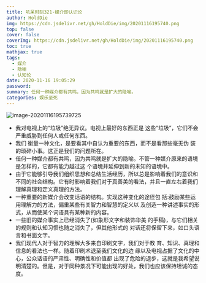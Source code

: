 ```yaml
---
title: 吼呆时刻321-媒介即认识论
author: HoldDie
img: https://cdn.jsdelivr.net/gh/HoldDie/img/20201116195740.png
top: false
cover: false
coverImg: https://cdn.jsdelivr.net/gh/HoldDie/img/20201116195740.png
toc: true
mathjax: true
tags:
  - 媒介
  - 隐喻
  - 认知论
date: 2020-11-16 19:05:29
password:
summary: 任何一种媒介都有共鸣，因为共鸣就是扩大的隐喻。
categories: 娱乐至死
---
```




![image-20201116195739725](https://cdn.jsdelivr.net/gh/HoldDie/img/20201116195740.png)

- 我对电视上的“垃圾”绝无异议。电视上最好的东西正是 这些“垃圾”，它们不会严重威胁到任何人或任何东西。
- 我们 衡量一种文化，是要看其中自认为重要的东西，而不是看那些毫无伪 装的琐碎小事。这正是我们的问题所在。
- 任何一种媒介都有共鸣，因为共鸣就是扩大的隐喻。不管一种媒介原来的语境是怎样的，它都有能力越过这 个语境并延伸到新的未知的语境中。
- 由于它能够引导我们组织思想和总结生活经历，所以总是影响着我们的意识和不同的社会结构。它有时影响着我们对于真善美的看法，并且一直左右着我们理解真理和定义真理的方法。
- 一种重要的新媒介会改变话语的结构。实现这种变化的途径包 括:鼓励某些运用理解力的方法，偏重某些有关智力和智慧的定义以 及创造一种讲述事实的形式，从而使某个词语具有某种新的内容。
- 一些旧的媒介事实上已经消失了(如象形文字和装饰华美 的手稿)，与它们相关的规则和认知习惯也随之消失了，但其他形式的 对话还将保留下来，如口头语言和书面文字。
- 我们现代人对于智力的理解大多来自印刷文字，我们对于教 育、知识、真理和信息的看法也一样。随着印刷术退至我们文化的边 缘以及电视占据了文化的中心，公众话语的严肃性、明确性和价值都 出现了危险的退步，这就是我希望说明清楚的。但是，对于同种景况下可能出现的好处，我们也应该保持坦诚的态度。